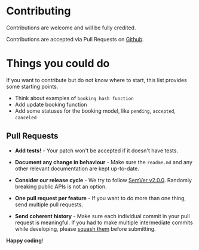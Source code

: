 # Contributing

Contributions are welcome and will be fully credited.

Contributions are accepted via Pull Requests on [Github](https://github.com/shirokovnv/innkeeper).

# Things you could do

If you want to contribute but do not know where to start, this list provides some starting points.

- Think about examples of `booking hash function`
- Add update booking function
- Add some statuses for the booking model, like `pending`, `accepted`, `canceled`

## Pull Requests

- **Add tests!** - Your patch won't be accepted if it doesn't have tests.

- **Document any change in behaviour** - Make sure the `readme.md` and any other relevant documentation are kept up-to-date.

- **Consider our release cycle** - We try to follow [SemVer v2.0.0](http://semver.org/). Randomly breaking public APIs is not an option.

- **One pull request per feature** - If you want to do more than one thing, send multiple pull requests.

- **Send coherent history** - Make sure each individual commit in your pull request is meaningful. If you had to make multiple intermediate commits while developing, please [squash them](http://www.git-scm.com/book/en/v2/Git-Tools-Rewriting-History#Changing-Multiple-Commit-Messages) before submitting.


**Happy coding**!
